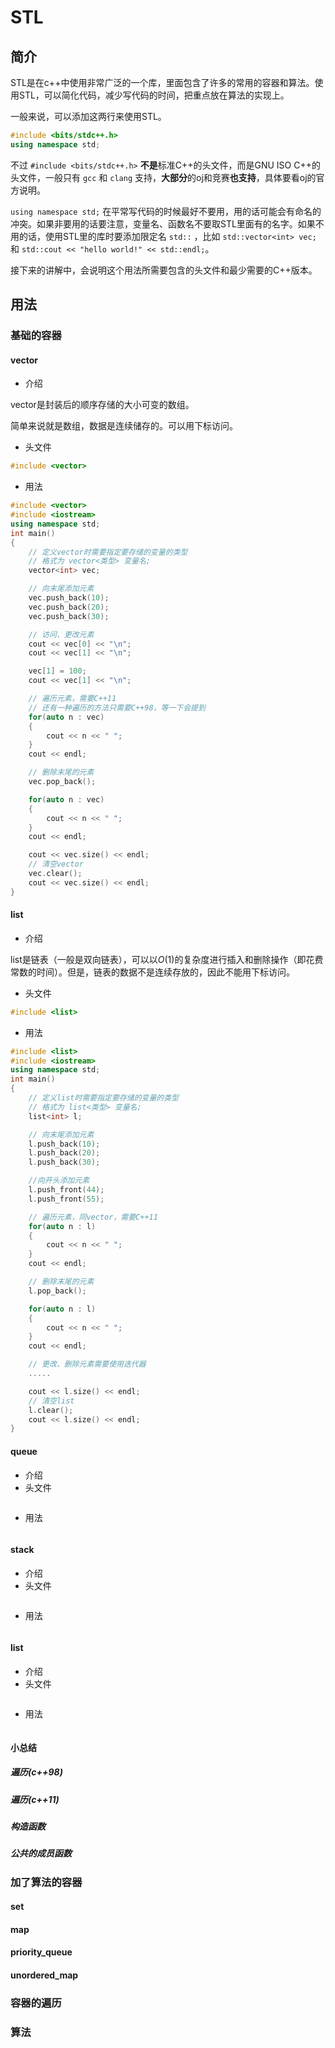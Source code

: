 # STL

## 简介

STL是在c++中使用非常广泛的一个库，里面包含了许多的常用的容器和算法。使用STL，可以简化代码，减少写代码的时间，把重点放在算法的实现上。

一般来说，可以添加这两行来使用STL。
```cpp
#include <bits/stdc++.h>
using namespace std;
```
不过 `#include <bits/stdc++.h>` **不是**标准C++的头文件，而是GNU ISO C++的头文件，一般只有 `gcc` 和 `clang` 支持，**大部分**的oj和竞赛**也支持**，具体要看oj的官方说明。

`using namespace std;` 在平常写代码的时候最好不要用，用的话可能会有命名的冲突。如果非要用的话要注意，变量名、函数名不要取STL里面有的名字。如果不用的话，使用STL里的库时要添加限定名 `std::` ，比如 `std::vector<int> vec;` 和 `std::cout << "hello world!" << std::endl;`。

接下来的讲解中，会说明这个用法所需要包含的头文件和最少需要的C++版本。


## 用法

### 基础的容器

#### vector
* 介绍

vector是封装后的顺序存储的大小可变的数组。

简单来说就是数组，数据是连续储存的。可以用下标访问。
* 头文件
```cpp
#include <vector>
```
* 用法
```cpp
#include <vector>
#include <iostream>
using namespace std;
int main()
{
    // 定义vector时需要指定要存储的变量的类型
    // 格式为 vector<类型> 变量名;
    vector<int> vec;

    // 向末尾添加元素
    vec.push_back(10);
    vec.push_back(20);
    vec.push_back(30);

    // 访问、更改元素
    cout << vec[0] << "\n";
    cout << vec[1] << "\n";

    vec[1] = 100;
    cout << vec[1] << "\n";

    // 遍历元素，需要C++11
    // 还有一种遍历的方法只需要C++98，等一下会提到
    for(auto n : vec)
    {
        cout << n << " ";
    }
    cout << endl;

    // 删除末尾的元素
    vec.pop_back();

    for(auto n : vec)
    {
        cout << n << " ";
    }
    cout << endl;

    cout << vec.size() << endl;
    // 清空vector
    vec.clear();
    cout << vec.size() << endl;
}
```

#### list
* 介绍

list是链表（一般是双向链表），可以以$O(1)$的复杂度进行插入和删除操作（即花费常数的时间）。但是，链表的数据不是连续存放的，因此不能用下标访问。
* 头文件
```cpp
#include <list>
```
* 用法
```cpp
#include <list>
#include <iostream>
using namespace std;
int main()
{
    // 定义list时需要指定要存储的变量的类型
    // 格式为 list<类型> 变量名;
    list<int> l;

    // 向末尾添加元素
    l.push_back(10);
    l.push_back(20);
    l.push_back(30);

    //向开头添加元素
    l.push_front(44);
    l.push_front(55);

    // 遍历元素，同vector，需要C++11
    for(auto n : l)
    {
        cout << n << " ";
    }
    cout << endl;

    // 删除末尾的元素
    l.pop_back();

    for(auto n : l)
    {
        cout << n << " ";
    }
    cout << endl;

    // 更改、删除元素需要使用迭代器
    .....

    cout << l.size() << endl;
    // 清空list
    l.clear();
    cout << l.size() << endl;
}
```

#### queue
* 介绍
* 头文件
```cpp
```
* 用法
```cpp
```

#### stack
* 介绍
* 头文件
```cpp
```
* 用法
```cpp
```

#### list
* 介绍
* 头文件
```cpp
```
* 用法
```cpp
```

#### 小总结

##### 遍历(c++98)
##### 遍历(c++11)
##### 构造函数
##### 公共的成员函数

### 加了算法的容器

#### set

#### map

#### priority_queue

#### unordered_map

### 容器的遍历

### 算法

